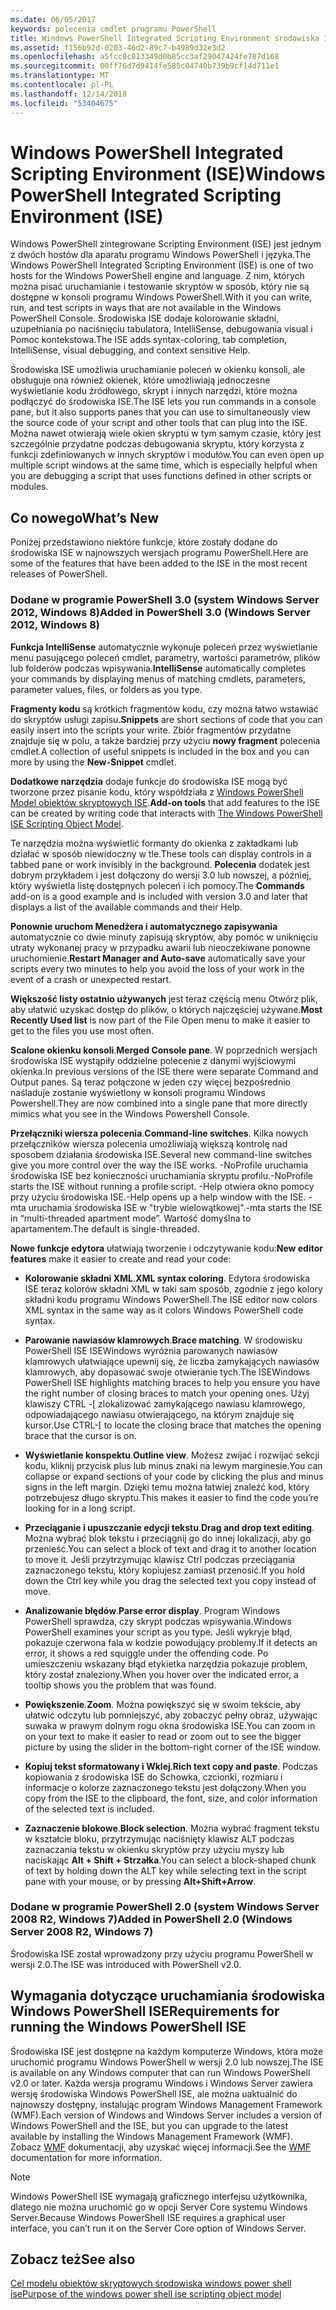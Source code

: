 ```yaml
---
ms.date: 06/05/2017
keywords: polecenia cmdlet programu PowerShell
title: Windows PowerShell Integrated Scripting Environment środowiska ISE
ms.assetid: f156b92d-0203-46d2-89c7-b4989d32e3d2
ms.openlocfilehash: a5fcc8c813349d0b85cc3af29047424fe787d168
ms.sourcegitcommit: 00ff76d7d9414fe585c04740b739b9cf14d711e1
ms.translationtype: MT
ms.contentlocale: pl-PL
ms.lasthandoff: 12/14/2018
ms.locfileid: "53404675"
---
```

# <a name="windows-powershell-integrated-scripting-environment-ise"></a><span data-ttu-id="951f1-103">Windows PowerShell Integrated Scripting Environment (ISE)</span><span class="sxs-lookup"><span data-stu-id="951f1-103">Windows PowerShell Integrated Scripting Environment (ISE)</span></span>

<span data-ttu-id="951f1-104">Windows PowerShell zintegrowane Scripting Environment (ISE) jest jednym z dwóch hostów dla aparatu programu Windows PowerShell i języka.</span><span class="sxs-lookup"><span data-stu-id="951f1-104">The Windows PowerShell Integrated Scripting Environment (ISE) is one of two hosts for the Windows PowerShell engine and language.</span></span> <span data-ttu-id="951f1-105">Z nim, których można pisać uruchamianie i testowanie skryptów w sposób, który nie są dostępne w konsoli programu Windows PowerShell.</span><span class="sxs-lookup"><span data-stu-id="951f1-105">With it you can write, run, and test scripts in ways that are not available in the Windows PowerShell Console.</span></span> <span data-ttu-id="951f1-106">Środowiska ISE dodaje kolorowanie składni, uzupełniania po naciśnięciu tabulatora, IntelliSense, debugowania visual i Pomoc kontekstowa.</span><span class="sxs-lookup"><span data-stu-id="951f1-106">The ISE adds syntax-coloring, tab completion, IntelliSense, visual debugging, and context sensitive Help.</span></span>

<span data-ttu-id="951f1-107">Środowiska ISE umożliwia uruchamianie poleceń w okienku konsoli, ale obsługuje ona również okienek, które umożliwiają jednoczesne wyświetlanie kodu źródłowego, skrypt i innych narzędzi, które można podłączyć do środowiska ISE.</span><span class="sxs-lookup"><span data-stu-id="951f1-107">The ISE lets you run commands in a console pane, but it also supports panes that you can use to simultaneously view the source code of your script and other tools that can plug into the ISE.</span></span> <span data-ttu-id="951f1-108">Można nawet otwierają wiele okien skryptu w tym samym czasie, który jest szczególnie przydatne podczas debugowania skryptu, który korzysta z funkcji zdefiniowanych w innych skryptów i modułów.</span><span class="sxs-lookup"><span data-stu-id="951f1-108">You can even open up multiple script windows at the same time, which is especially helpful when you are debugging a script that uses functions defined in other scripts or modules.</span></span>

## <a name="whats-new"></a><span data-ttu-id="951f1-109">Co nowego</span><span class="sxs-lookup"><span data-stu-id="951f1-109">What’s New</span></span>

<span data-ttu-id="951f1-110">Poniżej przedstawiono niektóre funkcje, które zostały dodane do środowiska ISE w najnowszych wersjach programu PowerShell.</span><span class="sxs-lookup"><span data-stu-id="951f1-110">Here are some of the features that have been added to the ISE in the most recent releases of PowerShell.</span></span>

### <a name="added-in-powershell-30-windows-server-2012-windows-8"></a><span data-ttu-id="951f1-111">Dodane w programie PowerShell 3.0 (system Windows Server 2012, Windows 8)</span><span class="sxs-lookup"><span data-stu-id="951f1-111">Added in PowerShell 3.0 (Windows Server 2012, Windows 8)</span></span>

<span data-ttu-id="951f1-112">**Funkcja IntelliSense** automatycznie wykonuje poleceń przez wyświetlanie menu pasującego poleceń cmdlet, parametry, wartości parametrów, plików lub folderów podczas wpisywania.</span><span class="sxs-lookup"><span data-stu-id="951f1-112">**IntelliSense** automatically completes your commands by displaying menus of matching cmdlets, parameters, parameter values, files, or folders as you type.</span></span>

<span data-ttu-id="951f1-113">**Fragmenty kodu** są krótkich fragmentów kodu, czy można łatwo wstawiać do skryptów usługi zapisu.</span><span class="sxs-lookup"><span data-stu-id="951f1-113">**Snippets** are short sections of code that you can easily insert into the scripts your write.</span></span> <span data-ttu-id="951f1-114">Zbiór fragmentów przydatne znajduje się w polu, a także bardziej przy użyciu **nowy fragment** polecenia cmdlet.</span><span class="sxs-lookup"><span data-stu-id="951f1-114">A collection of useful snippets is included in the box and you can more by using the **New-Snippet** cmdlet.</span></span>

<span data-ttu-id="951f1-115">**Dodatkowe narzędzia** dodaje funkcje do środowiska ISE mogą być tworzone przez pisanie kodu, który współdziała z [Windows PowerShell Model obiektów skryptowych ISE](../../core-powershell/ise/The-ISE-Object-Model-Hierarchy.md).</span><span class="sxs-lookup"><span data-stu-id="951f1-115">**Add-on tools** that add features to the ISE can be created by writing code that interacts with [The Windows PowerShell ISE Scripting Object Model](../../core-powershell/ise/The-ISE-Object-Model-Hierarchy.md).</span></span>

<span data-ttu-id="951f1-116">Te narzędzia można wyświetlić formanty do okienka z zakładkami lub działać w sposób niewidoczny w tle.</span><span class="sxs-lookup"><span data-stu-id="951f1-116">These tools can display controls in a tabbed pane or work invisibly in the background.</span></span> <span data-ttu-id="951f1-117">**Polecenia** dodatek jest dobrym przykładem i jest dołączony do wersji 3.0 lub nowszej, a później, który wyświetla listę dostępnych poleceń i ich pomocy.</span><span class="sxs-lookup"><span data-stu-id="951f1-117">The **Commands** add-on is a good example and is included with version 3.0 and later that displays a list of the available commands and their Help.</span></span>

<span data-ttu-id="951f1-118">**Ponownie uruchom Menedżera i automatycznego zapisywania** automatycznie co dwie minuty zapisują skryptów, aby pomóc w uniknięciu utraty wykonanej pracy w przypadku awarii lub nieoczekiwane ponowne uruchomienie.</span><span class="sxs-lookup"><span data-stu-id="951f1-118">**Restart Manager and Auto-save** automatically save your scripts every two minutes to help you avoid the loss of your work in the event of a crash or unexpected restart.</span></span>

<span data-ttu-id="951f1-119">**Większość listy ostatnio używanych** jest teraz częścią menu Otwórz plik, aby ułatwić uzyskać dostęp do plików, o których najczęściej używane.</span><span class="sxs-lookup"><span data-stu-id="951f1-119">**Most Recently Used list** is now part of the File Open menu to make it easier to get to the files you use most often.</span></span>

<span data-ttu-id="951f1-120">**Scalone okienku konsoli**.</span><span class="sxs-lookup"><span data-stu-id="951f1-120">**Merged Console pane**.</span></span> <span data-ttu-id="951f1-121">W poprzednich wersjach środowiska ISE wystąpiły oddzielne polecenie z danymi wyjściowymi okienka.</span><span class="sxs-lookup"><span data-stu-id="951f1-121">In previous versions of the ISE there were separate Command and Output panes.</span></span> <span data-ttu-id="951f1-122">Są teraz połączone w jeden czy więcej bezpośrednio naśladuje zostanie wyświetlony w konsoli programu Windows Powershell.</span><span class="sxs-lookup"><span data-stu-id="951f1-122">They are now combined into a single pane that more directly mimics what you see in the Windows Powershell Console.</span></span>

<span data-ttu-id="951f1-123">**Przełączniki wiersza polecenia**.</span><span class="sxs-lookup"><span data-stu-id="951f1-123">**Command-line switches**.</span></span> <span data-ttu-id="951f1-124">Kilka nowych przełączników wiersza polecenia umożliwiają większą kontrolę nad sposobem działania środowiska ISE.</span><span class="sxs-lookup"><span data-stu-id="951f1-124">Several new command-line switches give you more control over the way the ISE works.</span></span> <span data-ttu-id="951f1-125">-NoProfile uruchamia środowiska ISE bez konieczności uruchamiania skryptu profilu.</span><span class="sxs-lookup"><span data-stu-id="951f1-125">-NoProfile starts the ISE without running a profile script.</span></span> <span data-ttu-id="951f1-126">-Help otwiera okno pomocy przy użyciu środowiska ISE.</span><span class="sxs-lookup"><span data-stu-id="951f1-126">-Help opens up a help window with the ISE.</span></span> <span data-ttu-id="951f1-127">-mta uruchamia środowiska ISE w "trybie wielowątkowej".</span><span class="sxs-lookup"><span data-stu-id="951f1-127">-mta starts the ISE in “multi-threaded apartment mode”.</span></span> <span data-ttu-id="951f1-128">Wartość domyślna to apartamentem.</span><span class="sxs-lookup"><span data-stu-id="951f1-128">The default is single-threaded.</span></span>

<span data-ttu-id="951f1-129">**Nowe funkcje edytora** ułatwiają tworzenie i odczytywanie kodu:</span><span class="sxs-lookup"><span data-stu-id="951f1-129">**New editor features** make it easier to create and read your code:</span></span>

- <span data-ttu-id="951f1-130">**Kolorowanie składni XML**.</span><span class="sxs-lookup"><span data-stu-id="951f1-130">**XML syntax coloring**.</span></span> <span data-ttu-id="951f1-131">Edytora środowiska ISE teraz kolorów składni XML w taki sam sposób, zgodnie z jego kolory składni kodu programu Windows PowerShell.</span><span class="sxs-lookup"><span data-stu-id="951f1-131">The ISE editor now colors XML syntax in the same way as it colors Windows PowerShell code syntax.</span></span>

- <span data-ttu-id="951f1-132">**Parowanie nawiasów klamrowych**.</span><span class="sxs-lookup"><span data-stu-id="951f1-132">**Brace matching**.</span></span> <span data-ttu-id="951f1-133">W środowisku PowerShell ISE ISEWindows wyróżnia parowanych nawiasów klamrowych ułatwiające upewnij się, że liczba zamykających nawiasów klamrowych, aby dopasować swoje otwieranie tych.</span><span class="sxs-lookup"><span data-stu-id="951f1-133">The ISEWindows PowerShell ISE highlights matching braces to help you ensure you have the right number of closing braces to match your opening ones.</span></span> <span data-ttu-id="951f1-134">Użyj klawiszy CTRL -\[ zlokalizować zamykającego nawiasu klamrowego, odpowiadającego nawiasu otwierającego, na którym znajduje się kursor.</span><span class="sxs-lookup"><span data-stu-id="951f1-134">Use CTRL-\[ to locate the closing brace that matches the opening brace that the cursor is on.</span></span>

- <span data-ttu-id="951f1-135">**Wyświetlanie konspektu**.</span><span class="sxs-lookup"><span data-stu-id="951f1-135">**Outline view**.</span></span> <span data-ttu-id="951f1-136">Możesz zwijać i rozwijać sekcji kodu, kliknij przycisk plus lub minus znaki na lewym marginesie.</span><span class="sxs-lookup"><span data-stu-id="951f1-136">You can collapse or expand sections of your code by clicking the plus and minus signs in the left margin.</span></span> <span data-ttu-id="951f1-137">Dzięki temu można łatwiej znaleźć kod, który potrzebujesz długo skryptu.</span><span class="sxs-lookup"><span data-stu-id="951f1-137">This makes it easier to find the code you’re looking for in a long script.</span></span>

- <span data-ttu-id="951f1-138">**Przeciąganie i upuszczanie edycji tekstu**.</span><span class="sxs-lookup"><span data-stu-id="951f1-138">**Drag and drop text editing**.</span></span> <span data-ttu-id="951f1-139">Można wybrać blok tekstu i przeciągnij go do innej lokalizacji, aby go przenieść.</span><span class="sxs-lookup"><span data-stu-id="951f1-139">You can select a block of text and drag it to another location to move it.</span></span> <span data-ttu-id="951f1-140">Jeśli przytrzymując klawisz Ctrl podczas przeciągania zaznaczonego tekstu, który kopiujesz zamiast przenosić.</span><span class="sxs-lookup"><span data-stu-id="951f1-140">If you hold down the Ctrl key while you drag the selected text you copy instead of move.</span></span>

- <span data-ttu-id="951f1-141">**Analizowanie błędów**.</span><span class="sxs-lookup"><span data-stu-id="951f1-141">**Parse error display**.</span></span> <span data-ttu-id="951f1-142">Program Windows PowerShell sprawdza, czy skrypt podczas wpisywania.</span><span class="sxs-lookup"><span data-stu-id="951f1-142">Windows PowerShell examines your script as you type.</span></span> <span data-ttu-id="951f1-143">Jeśli wykryje błąd, pokazuje czerwona fala w kodzie powodujący problemy.</span><span class="sxs-lookup"><span data-stu-id="951f1-143">If it detects an error, it shows a red squiggle under the offending code.</span></span> <span data-ttu-id="951f1-144">Po umieszczeniu wskazany błąd etykietka narzędzia pokazuje problem, który został znaleziony.</span><span class="sxs-lookup"><span data-stu-id="951f1-144">When you hover over the indicated error, a tooltip shows you the problem that was found.</span></span>

- <span data-ttu-id="951f1-145">**Powiększenie**.</span><span class="sxs-lookup"><span data-stu-id="951f1-145">**Zoom**.</span></span> <span data-ttu-id="951f1-146">Można powiększyć się w swoim tekście, aby ułatwić odczytu lub pomniejszyć, aby zobaczyć pełny obraz, używając suwaka w prawym dolnym rogu okna środowiska ISE.</span><span class="sxs-lookup"><span data-stu-id="951f1-146">You can zoom in on your text to make it easier to read or zoom out to see the bigger picture by using the slider in the bottom-right corner of the ISE window.</span></span>

- <span data-ttu-id="951f1-147">**Kopiuj tekst sformatowany i Wklej**.</span><span class="sxs-lookup"><span data-stu-id="951f1-147">**Rich text copy and paste**.</span></span> <span data-ttu-id="951f1-148">Podczas kopiowania z środowiska ISE do Schowka, czcionki, rozmiaru i informacje o kolorze zaznaczonego tekstu jest dołączony.</span><span class="sxs-lookup"><span data-stu-id="951f1-148">When you copy from the ISE to the clipboard, the font, size, and color information of the selected text is included.</span></span>

- <span data-ttu-id="951f1-149">**Zaznaczenie blokowe**.</span><span class="sxs-lookup"><span data-stu-id="951f1-149">**Block selection**.</span></span> <span data-ttu-id="951f1-150">Można wybrać fragment tekstu w kształcie bloku, przytrzymując naciśnięty klawisz ALT podczas zaznaczania tekstu w okienku skryptów przy użyciu myszy lub naciskając **Alt + Shift + Strzałka**.</span><span class="sxs-lookup"><span data-stu-id="951f1-150">You can select a block-shaped chunk of text by holding down the ALT key while selecting text in the script pane with your mouse, or by pressing **Alt+Shift+Arrow**.</span></span>

### <a name="added-in-powershell-20-windows-server-2008-r2-windows-7"></a><span data-ttu-id="951f1-151">Dodane w programie PowerShell 2.0 (system Windows Server 2008 R2, Windows 7)</span><span class="sxs-lookup"><span data-stu-id="951f1-151">Added in PowerShell 2.0 (Windows Server 2008 R2, Windows 7)</span></span>

<span data-ttu-id="951f1-152">Środowiska ISE został wprowadzony przy użyciu programu PowerShell w wersji 2.0.</span><span class="sxs-lookup"><span data-stu-id="951f1-152">The ISE was introduced with PowerShell v2.0.</span></span>

## <a name="requirements-for-running-the-windows-powershell-ise"></a><span data-ttu-id="951f1-153">Wymagania dotyczące uruchamiania środowiska Windows PowerShell ISE</span><span class="sxs-lookup"><span data-stu-id="951f1-153">Requirements for running the Windows PowerShell ISE</span></span>

<span data-ttu-id="951f1-154">Środowiska ISE jest dostępne na każdym komputerze Windows, która może uruchomić programu Windows PowerShell w wersji 2.0 lub nowszej.</span><span class="sxs-lookup"><span data-stu-id="951f1-154">The ISE is available on any Windows computer that can run Windows PowerShell v2.0 or later.</span></span> <span data-ttu-id="951f1-155">Każda wersja programu Windows i Windows Server zawiera wersję środowiska Windows PowerShell ISE, ale można uaktualnić do najnowszy dostępny, instalując program Windows Management Framework (WMF).</span><span class="sxs-lookup"><span data-stu-id="951f1-155">Each version of Windows and Windows Server includes a version of Windows PowerShell and the ISE, but you can upgrade to the latest available by installing the Windows Management Framework (WMF).</span></span> <span data-ttu-id="951f1-156">Zobacz [WMF](/powershell/wmf) dokumentacji, aby uzyskać więcej informacji.</span><span class="sxs-lookup"><span data-stu-id="951f1-156">See the [WMF](/powershell/wmf) documentation for more information.</span></span>

> [!NOTE]
> <span data-ttu-id="951f1-157">Windows PowerShell ISE wymagają graficznego interfejsu użytkownika, dlatego nie można uruchomić go w opcji Server Core systemu Windows Server.</span><span class="sxs-lookup"><span data-stu-id="951f1-157">Because Windows PowerShell ISE requires a graphical user interface, you can’t run it on the Server Core option of Windows Server.</span></span>

## <a name="see-also"></a><span data-ttu-id="951f1-158">Zobacz też</span><span class="sxs-lookup"><span data-stu-id="951f1-158">See also</span></span>

[<span data-ttu-id="951f1-159">Cel modelu obiektów skryptowych środowiska windows power shell ise</span><span class="sxs-lookup"><span data-stu-id="951f1-159">Purpose of the windows power shell ise scripting object model</span></span>](../../core-powershell/ise/Purpose-of-the-Windows-PowerShell-ISE-Scripting-Object-Model.md)